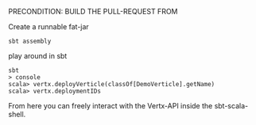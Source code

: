 PRECONDITION: BUILD THE PULL-REQUEST FROM

Create a runnable fat-jar
```
sbt assembly
```

play around in sbt
```
sbt
> console
scala> vertx.deployVerticle(classOf[DemoVerticle].getName)
scala> vertx.deploymentIDs
```

From here you can freely interact with the Vertx-API inside the sbt-scala-shell.